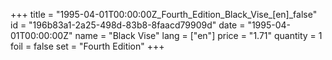 +++
title = "1995-04-01T00:00:00Z_Fourth_Edition_Black_Vise_[en]_false"
id = "196b83a1-2a25-498d-83b8-8faacd79909d"
date = "1995-04-01T00:00:00Z"
name = "Black Vise"
lang = ["en"]
price = "1.71"
quantity = 1
foil = false
set = "Fourth Edition"
+++
